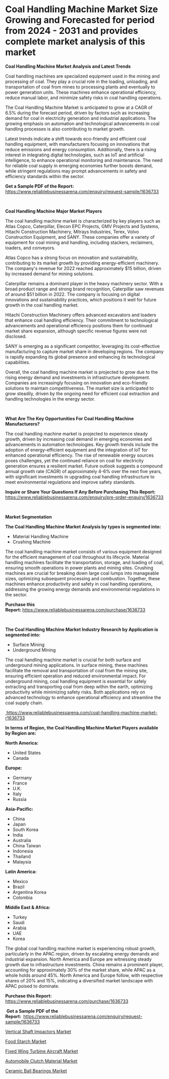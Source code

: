 <p><h1>Coal Handling Machine Market Size Growing and Forecasted for period from 2024 - 2031 and provides complete market analysis of this market</h1></p><p><strong>Coal Handling Machine Market Analysis and Latest Trends</strong></p>
<p><p>Coal handling machines are specialized equipment used in the mining and processing of coal. They play a crucial role in the loading, unloading, and transportation of coal from mines to processing plants and eventually to power generation units. These machines enhance operational efficiency, reduce manual labor, and minimize safety risks in coal handling operations.</p><p>The Coal Handling Machine Market is anticipated to grow at a CAGR of 6.5% during the forecast period, driven by factors such as increasing demand for coal in electricity generation and industrial applications. The growing emphasis on automation and technological advancements in coal handling processes is also contributing to market growth. </p><p>Latest trends indicate a shift towards eco-friendly and efficient coal handling equipment, with manufacturers focusing on innovations that reduce emissions and energy consumption. Additionally, there is a rising interest in integrating digital technologies, such as IoT and artificial intelligence, to enhance operational monitoring and maintenance. The need for reliable coal supply in emerging economies further boosts demand, while stringent regulations may prompt advancements in safety and efficiency standards within the sector.</p></p>
<p><strong>Get a Sample PDF of the Report:&nbsp;</strong> <a href="https://www.reliablebusinessarena.com/enquiry/request-sample/1636733?utm_campaign=1444&utm_medium=2&utm_source=Github&utm_content=ia&utm_term=18102024&utm_id=coal-handling-machine">https://www.reliablebusinessarena.com/enquiry/request-sample/1636733</a></p>
<p>&nbsp;</p>
<p><strong>Coal Handling Machine Major Market Players</strong></p>
<p><p>The coal handling machine market is characterized by key players such as Atlas Copco, Caterpillar, Elecon EPC Projects, GMV Projects and Systems, Hitachi Construction Machinery, Mitrays Industries, Terex, Volvo Construction Equipment, and SANY. These companies offer a variety of equipment for coal mining and handling, including stackers, reclaimers, loaders, and conveyors.</p><p>Atlas Copco has a strong focus on innovation and sustainability, contributing to its market growth by providing energy-efficient machinery. The company's revenue for 2022 reached approximately $15 billion, driven by increased demand for mining solutions.</p><p>Caterpillar remains a dominant player in the heavy machinery sector. With a broad product range and strong brand recognition, Caterpillar saw revenues of around $51 billion in 2022. The company is focusing on digital innovations and sustainability practices, which positions it well for future growth in the coal handling market.</p><p>Hitachi Construction Machinery offers advanced excavators and loaders that enhance coal handling efficiency. Their commitment to technological advancements and operational efficiency positions them for continued market share expansion, although specific revenue figures were not disclosed.</p><p>SANY is emerging as a significant competitor, leveraging its cost-effective manufacturing to capture market share in developing regions. The company is rapidly expanding its global presence and enhancing its technological capabilities.</p><p>Overall, the coal handling machine market is projected to grow due to the rising energy demand and investments in infrastructure development. Companies are increasingly focusing on innovation and eco-friendly solutions to maintain competitiveness. The market size is anticipated to grow steadily, driven by the ongoing need for efficient coal extraction and handling technologies in the energy sector.</p></p>
<p>&nbsp;</p>
<p><strong>What Are The Key Opportunities For Coal Handling Machine Manufacturers?</strong></p>
<p><p>The coal handling machine market is projected to experience steady growth, driven by increasing coal demand in emerging economies and advancements in automation technologies. Key growth trends include the adoption of energy-efficient equipment and the integration of IoT for enhanced operational efficiency. The rise of renewable energy sources poses challenges, yet the continued reliance on coal for electricity generation ensures a resilient market. Future outlook suggests a compound annual growth rate (CAGR) of approximately 4-6% over the next five years, with significant investments in upgrading coal handling infrastructure to meet environmental regulations and improve safety standards.</p></p>
<p><strong>Inquire or Share Your Questions If Any Before Purchasing This Report:</strong> <a href="https://www.reliablebusinessarena.com/enquiry/pre-order-enquiry/1636733?utm_campaign=1444&utm_medium=2&utm_source=Github&utm_content=ia&utm_term=18102024&utm_id=coal-handling-machine">https://www.reliablebusinessarena.com/enquiry/pre-order-enquiry/1636733</a></p>
<p>&nbsp;</p>
<p><strong>Market Segmentation</strong></p>
<p><strong>The Coal Handling Machine Market Analysis by types is segmented into:</strong></p>
<p><ul><li>Material Handling Machine</li><li>Crushing Machine</li></ul></p>
<p><p>The coal handling machine market consists of various equipment designed for the efficient management of coal throughout its lifecycle. Material handling machines facilitate the transportation, storage, and loading of coal, ensuring smooth operations in power plants and mining sites. Crushing machines are crucial for breaking down large coal lumps into manageable sizes, optimizing subsequent processing and combustion. Together, these machines enhance productivity and safety in coal handling operations, addressing the growing energy demands and environmental regulations in the sector.</p></p>
<p><strong>Purchase this Report:&nbsp;</strong><a href="https://www.reliablebusinessarena.com/purchase/1636733?utm_campaign=1444&utm_medium=2&utm_source=Github&utm_content=ia&utm_term=18102024&utm_id=coal-handling-machine">https://www.reliablebusinessarena.com/purchase/1636733</a></p>
<p>&nbsp;</p>
<p><strong>The Coal Handling Machine Market Industry Research by Application is segmented into:</strong></p>
<p><ul><li>Surface Mining</li><li>Underground Mining</li></ul></p>
<p><p>The coal handling machine market is crucial for both surface and underground mining applications. In surface mining, these machines facilitate the removal and transportation of coal from the mining site, ensuring efficient operation and reduced environmental impact. For underground mining, coal handling equipment is essential for safely extracting and transporting coal from deep within the earth, optimizing productivity while minimizing safety risks. Both applications rely on advanced technology to enhance operational efficiency and streamline the coal supply chain.</p></p>
<p><a href="https://www.reliablebusinessarena.com/coal-handling-machine-market-r1636733?utm_campaign=1444&utm_medium=2&utm_source=Github&utm_content=ia&utm_term=18102024&utm_id=coal-handling-machine">&nbsp;https://www.reliablebusinessarena.com/coal-handling-machine-market-r1636733</a></p>
<p><strong>In terms of Region, the Coal Handling Machine Market Players available by Region are:</strong></p>
<p>
    <p> <strong> North America: </strong>
        <ul>
            <li>United States</li>
            <li>Canada</li>
        </ul>
        </p> 
    <p> <strong> Europe: </strong>
        <ul>
            <li>Germany</li>
            <li>France</li>
            <li>U.K.</li>
            <li>Italy</li>
            <li>Russia</li>
        </ul>
        </p> 
    <p> <strong> Asia-Pacific: </strong>
        <ul>
            <li>China</li>
            <li>Japan</li>
            <li>South Korea</li>
            <li>India</li>
            <li>Australia</li>
            <li>China Taiwan</li>
            <li>Indonesia</li>
            <li>Thailand</li>
            <li>Malaysia</li>
        </ul>
        </p> 
    <p> <strong> Latin America: </strong>
        <ul>
            <li>Mexico</li>
            <li>Brazil</li>
            <li>Argentina Korea</li>
            <li>Colombia</li>
        </ul>
        </p> 
    <p> <strong> Middle East & Africa: </strong>
        <ul>
            <li>Turkey</li>
            <li>Saudi</li>
            <li>Arabia</li>
            <li>UAE</li>
            <li>Korea</li>
        </ul>
    </p>
    </p>
<p><p>The global coal handling machine market is experiencing robust growth, particularly in the APAC region, driven by escalating energy demands and industrial expansion. North America and Europe are witnessing steady growth due to infrastructure investments. China remains a prominent player, accounting for approximately 30% of the market share, while APAC as a whole holds around 45%. North America and Europe follow, with respective shares of 20% and 15%, indicating a diversified market landscape with APAC poised to dominate.</p></p>
<p><strong>Purchase this Report: </strong><a href="https://www.reliablebusinessarena.com/purchase/1636733?utm_campaign=1444&utm_medium=2&utm_source=Github&utm_content=ia&utm_term=18102024&utm_id=coal-handling-machine">https://www.reliablebusinessarena.com/purchase/1636733</a></p>
<p>&nbsp;<strong>Get a Sample PDF of the Report:&nbsp;&nbsp;</strong><a href="https://www.reliablebusinessarena.com/enquiry/request-sample/1636733?utm_campaign=1444&utm_medium=2&utm_source=Github&utm_content=ia&utm_term=18102024&utm_id=coal-handling-machine">https://www.reliablebusinessarena.com/enquiry/request-sample/1636733</a></p>
<p><strong></strong></p>
<p><p><a href="https://issuu.com/reportprime-2/docs/vertical-shaft-impactors-market-siz_8d4adae9d8092c?utm_campaign=1444&utm_medium=2&utm_source=Github&utm_content=ia&utm_term=18102024&utm_id=coal-handling-machine">Vertical Shaft Impactors Market</a></p><p><a href="https://www.linkedin.com/pulse/food-starch-market-trends-detailed-study-its-segmentation-analyzing-2keme?utm_campaign=1444&utm_medium=2&utm_source=Github&utm_content=ia&utm_term=18102024&utm_id=coal-handling-machine">Food Starch Market</a></p><p><a href="https://www.linkedin.com/pulse/fixed-wing-turbine-aircraft-market-outlook-share-analysis-bmunc?utm_campaign=1444&utm_medium=2&utm_source=Github&utm_content=ia&utm_term=18102024&utm_id=coal-handling-machine">Fixed Wing Turbine Aircraft Market</a></p><p><a href="https://github.com/AshikRahman991/Market-Research-Report-List-1/blob/main/automobile-clutch-material-market.md?utm_campaign=1444&utm_medium=2&utm_source=Github&utm_content=ia&utm_term=18102024&utm_id=coal-handling-machine">Automobile Clutch Material Market</a></p><p><a href="https://issuu.com/reportprime-2/docs/ceramic-ball-bearings-market-size-2_d1829fdf0914ea?utm_campaign=1444&utm_medium=2&utm_source=Github&utm_content=ia&utm_term=18102024&utm_id=coal-handling-machine">Ceramic Ball Bearings Market</a></p></p>